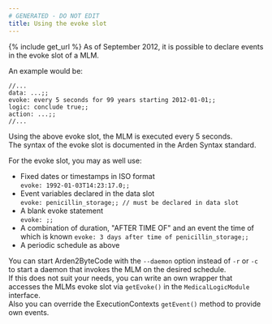 ```yaml
---
# GENERATED - DO NOT EDIT
title: Using the evoke slot
---
```

{% include get_url %}
As of September 2012, it is possible to declare events in the evoke slot of a MLM.

An example would be:

    //...
    data: ...;;
    evoke: every 5 seconds for 99 years starting 2012-01-01;;
    logic: conclude true;;
    action: ...;;
    //...

Using the above evoke slot, the MLM is executed every 5 seconds.  
The syntax of the evoke slot is documented in the Arden Syntax standard.

For the evoke slot, you may as well use:

* Fixed dates or timestamps in ISO format  
  `evoke: 1992-01-03T14:23:17.0;;`
* Event variables declared in the data slot  
  `evoke: penicillin_storage;; // must be declared in data slot`
* A blank evoke statement  
  `evoke: ;;`
* A combination of duration, "AFTER TIME OF" and an event the time of which is known
  `evoke: 3 days after time of penicillin_storage;;`
* A periodic schedule as above

You can start Arden2ByteCode with the `--daemon` option instead of `-r` or `-c` to start a daemon that invokes the MLM on the desired schedule.  
If this does not suit your needs, you can write an own wrapper that accesses the MLMs evoke slot via `getEvoke()` in the `MedicalLogicModule` interface.  
Also you can override the ExecutionContexts `getEvent()` method to provide own events.
